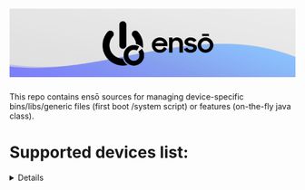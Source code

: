 ![Banner](img/banner.png?raw=true)
=====

This repo contains ensō sources for managing device-specific bins/libs/generic files (first boot /system script) or features (on-the-fly java class).

Supported devices list:
=====
<details>

### Galaxy S8+:
* Audio
* Gatekeeper
* HWC
* Wi-Fi

</details>

